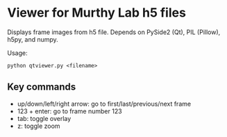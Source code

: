 # Viewer for Murthy Lab h5 files

Displays frame images from h5 file. Depends on PySide2 (Qt), PIL (Pillow), h5py, and numpy.

Usage:

    python qtviewer.py <filename>

## Key commands

- up/down/left/right arrow: go to first/last/previous/next frame
- 123 + enter: go to frame number 123
- tab: toggle overlay
- z: toggle zoom
